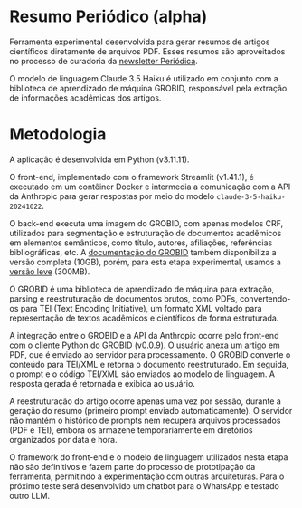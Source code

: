 # Resumo Periódico (alpha)

Ferramenta experimental desenvolvida para gerar resumos de artigos científicos diretamente de arquivos PDF. Esses resumos são aproveitados no processo de curadoria da [newsletter Periódica](https://periodica.substack.com/).

O modelo de linguagem Claude 3.5 Haiku é utilizado em conjunto com a biblioteca de aprendizado de máquina GROBID, responsável pela extração de informações acadêmicas dos artigos.

# Metodologia

A aplicação é desenvolvida em Python (v3.11.11).

O front-end, implementado com o framework Streamlit (v1.41.1), é executado em um contêiner Docker e intermedia a comunicação com a API da Anthropic para gerar respostas por meio do modelo `claude-3-5-haiku-20241022`.

O back-end executa uma imagem do GROBID, com apenas modelos CRF, utilizados para segmentação e estruturação de documentos acadêmicos em elementos semânticos, como título, autores, afiliações, referências bibliográficas, etc. A [documentação do GROBID](https://grobid.readthedocs.io/en/latest/Grobid-docker/) também disponibiliza a versão completa (10GB), porém, para esta etapa experimental, usamos a [versão leve](https://hub.docker.com/r/lfoppiano/grobid/) (300MB).

O GROBID é uma biblioteca de aprendizado de máquina para extração, parsing e reestruturação de documentos brutos, como PDFs, convertendo-os para TEI (Text Encoding Initiative), um formato XML voltado para representação de textos acadêmicos e científicos de forma estruturada.

A integração entre o GROBID e a API da Anthropic ocorre pelo front-end com o cliente Python do GROBID (v0.0.9). O usuário anexa um artigo em PDF, que é enviado ao servidor para processamento. O GROBID converte o conteúdo para TEI/XML e retorna o documento reestruturado. Em seguida, o prompt e o código TEI/XML são enviados ao modelo de linguagem. A resposta gerada é retornada e exibida ao usuário.

A reestruturação do artigo ocorre apenas uma vez por sessão, durante a geração do resumo (primeiro prompt enviado automaticamente). O servidor não mantém o histórico de prompts nem recupera arquivos processados (PDF e TEI), embora os armazene temporariamente em diretórios organizados por data e hora.

O framework do front-end e o modelo de linguagem utilizados nesta etapa não são definitivos e fazem parte do processo de prototipação da ferramenta, permitindo a experimentação com outras arquiteturas. Para o próximo teste será desenvolvido um chatbot para o WhatsApp e testado outro LLM.
